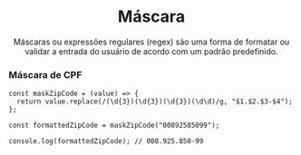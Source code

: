 <div align="center">
  <h1>Máscara</h1>

  <p>Máscaras ou expressões regulares (regex) são uma forma de formatar ou validar a entrada do usuário de acordo com um padrão predefinido.</p>
</div>

### Máscara de CPF

```
const maskZipCode = (value) => {
  return value.replace(/(\d{3})(\d{3})(\d{3})(\d\d)/g, "$1.$2.$3-$4");
};

const formattedZipCode = maskZipCode("00892585099");

console.log(formattedZipCode); // 008.925.850-99
```
